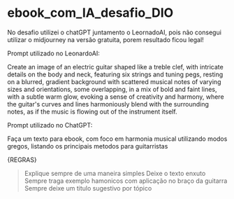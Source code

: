 # ebook_com_IA_desafio_DIO

No desafio utilizei o chatGPT juntamento o LeornadoAI, pois não consegui utilizar o midjourney na versão gratuita, porem resultado ficou legal!

Prompt utilizado no LeonardoAI:

Create an image of an electric guitar shaped like a treble clef, with intricate details on the body and neck, featuring six strings and tuning pegs, resting on a blurred, gradient background with scattered musical notes of varying sizes and orientations, some overlapping, in a mix of bold and faint lines, with a subtle warm glow, evoking a sense of creativity and harmony, where the guitar's curves and lines harmoniously blend with the surrounding notes, as if the music is flowing out of the instrument itself.

Prompt utilizado no ChatGPT:

Faça um texto para ebook, com foco em harmonia musical utilizando modos gregos, listando os principais metodos para guitarristas

{REGRAS}
>Explique sempre de uma maneira simples
>Deixe o texto enxuto
>Sempre traga exemplo hamonicos com aplicação no braço da guitarra
> Sempre deixe um titulo sugestivo por tópico
>
>

